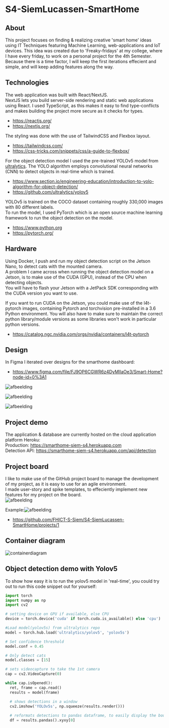 # S4-SiemLucassen-SmartHome

## About
This project focuses on finding & realizing creative 'smart home' ideas using IT Techniques featuring Machine Learning, web-applications and IoT devices. This idea was created due to 'Freaky-fridays' at my college, where I have every friday, to work on a personal project for the 4th Semester. Because there is a time factor, I will keep the first iterations effecient and simple, and will keep adding features along the way.

## Technologies
The web application was built with React/NextJS. <br> NextJS lets you build server-side rendering and static web applications using React. I used TypeScript, as this makes it easy to find type-conflicts and makes building the project more secure as it checks for types.<br>
- https://reactjs.org/
- https://nextjs.org/

The styling was done with the use of TailwindCSS and Flexbox layout.<br>
- https://tailwindcss.com/
- https://css-tricks.com/snippets/css/a-guide-to-flexbox/

For the object detection model I used the pre-trained YOLOv5 model from [ultralytics](https://github.com/ultralytics/yolov5). The YOLO algorithm employs convolutional neural networks (CNN) to detect objects in real-time which is trained. <br>
- https://www.section.io/engineering-education/introduction-to-yolo-algorithm-for-object-detection/
- https://github.com/ultralytics/yolov5 <br>

YOLOv5 is trained on the COCO dataset containing roughly 330,000 images with 80 different labels. <br>
To run the model, I used PyTorch which is an open source machine learning framework to run the object detection on the model. <br>
- https://www.python.org
- https://pytorch.org/

## Hardware
Using Docker, I push and run my object detection script on the Jetson Nano, to detect cats with the mounted camera. <br>
A problem I came across when running the object detection model on a Jetson, is to make use of the CUDA (GPU), instead of the CPU when detecting objects.<br> 
You will have to flash your Jetson with a JetPack SDK corresponding with the CUDA version you want to use.<br>

If you want to run CUDA on the Jetson, you could make use of the l4t-pytorch images, containing Pytorch and torchvision pre-installed in a 3.6 Python environment. You will also have to make sure to maintain the correct python library/module versions as some libraries won't work in particular python versions.<br>
- https://catalog.ngc.nvidia.com/orgs/nvidia/containers/l4t-pytorch

## Design

In Figma I iterated over designs for the smarthome dashboard:

- https://www.figma.com/file/FJ9OP6CGWR6z4DyMlIaOe3/Smart-Home?node-id=0%3A1

![afbeelding](https://user-images.githubusercontent.com/48807736/172739842-b1689216-f858-4ec8-a057-2247f45dcaad.png)

![afbeelding](https://user-images.githubusercontent.com/48807736/172739878-a9b7a3b0-3cef-437e-8c2c-bdbde61253f7.png)

![afbeelding](https://user-images.githubusercontent.com/48807736/172740171-6451a4b6-4fff-4431-a9ea-0c7909e1da5a.png)


## Project demo

The application & database are currently hosted on the cloud application platform Heroku: <br>
Production: https://smarthome-siem-s4.herokuapp.com <br>
Detection API: https://smarthome-siem-s4.herokuapp.com/api/detection

## Project board

I like to make use of the GitHub project board to manage the development of my project, as it is easy to use for an agile environment. <br>
I made user-story and spike templates, to effeciently implement new features for my project on the board.<br>
![afbeelding](https://user-images.githubusercontent.com/48807736/172728831-93051207-a6ae-46f5-8e55-05272590dfbf.png)

Example:![afbeelding](https://user-images.githubusercontent.com/48807736/172729159-fe97f73f-a083-4944-bf2a-4b9ca7335b9e.png)

- https://github.com/FHICT-S-Siem/S4-SiemLucassen-SmartHome/projects/1


## Container diagram
![containerdiagram](https://user-images.githubusercontent.com/48807736/172719585-24bb5ee0-644f-4472-9c8e-cfa69832fdb2.png)

## Object detection demo with Yolov5

To show how easy it is to run the yolov5 model in 'real-time', you could try out to run this code snippet out for yourself: <br>

```python
import torch
import numpy as np
import cv2

# setting device on GPU if available, else CPU
device = torch.device('cuda' if torch.cuda.is_available() else 'cpu')

#Load model(yolov5s) from ultralytics repo
model = torch.hub.load('ultralytics/yolov5', 'yolov5s')

# Set confidence threshold
model.conf = 0.45

# Only detect cats
model.classes = [15]

# sets videocapture to take the 1st camera
cap = cv2.VideoCapture(0) 

while cap.isOpened():
  ret, frame = cap.read()
  results = model(frame) 

  # shows detections in a window
  cv2.imshow('YOLOv5s', np.squeeze(results.render()))
  
  # reformats detections to pandas dataframe, to easily display the bounding boxes, confidence, and class type.
  df = results.pandas().xyxy[0]
```

